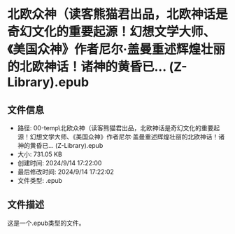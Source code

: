 ﻿# 北欧众神（读客熊猫君出品，北欧神话是奇幻文化的重要起源！幻想文学大师、《美国众神》作者尼尔·盖曼重述辉煌壮丽的北欧神话！诸神的黄昏已... (Z-Library).epub

## 文件信息
- 路径: 00-temp\北欧众神（读客熊猫君出品，北欧神话是奇幻文化的重要起源！幻想文学大师、《美国众神》作者尼尔·盖曼重述辉煌壮丽的北欧神话！诸神的黄昏已... (Z-Library).epub
- 大小: 731.05 KB
- 创建时间: 2024/9/14 17:22:00
- 最后修改时间: 2024/9/14 17:22:02
- 文件类型: .epub

## 文件描述
这是一个.epub类型的文件。


